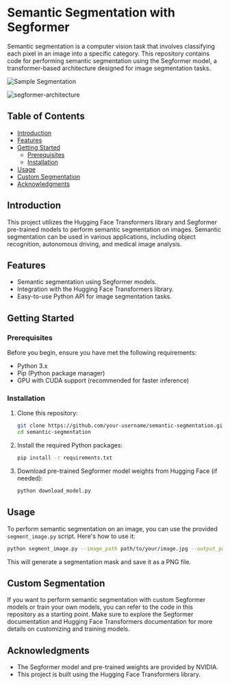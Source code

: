 
# Semantic Segmentation with Segformer

Semantic segmentation is a computer vision task that involves classifying each pixel in an image into a specific category. This repository contains code for performing semantic segmentation using the Segformer model, a transformer-based architecture designed for image segmentation tasks.

![Sample Segmentation](sample_segmentation.png)

![segformer-architecture](https://github.com/TheODDYSEY/Image-Segmentation-PyTorch-Transformers/assets/98217039/a4251f66-2faa-4027-9424-eb322189ba8f)

## Table of Contents

- [Introduction](#introduction)
- [Features](#features)
- [Getting Started](#getting-started)
  - [Prerequisites](#prerequisites)
  - [Installation](#installation)
- [Usage](#usage)
- [Custom Segmentation](#custom-segmentation)
- [Acknowledgments](#acknowledgments)

## Introduction

This project utilizes the Hugging Face Transformers library and Segformer pre-trained models to perform semantic segmentation on images. Semantic segmentation can be used in various applications, including object recognition, autonomous driving, and medical image analysis.

## Features

- Semantic segmentation using Segformer models.
- Integration with the Hugging Face Transformers library.
- Easy-to-use Python API for image segmentation tasks.

## Getting Started

### Prerequisites

Before you begin, ensure you have met the following requirements:

- Python 3.x
- Pip (Python package manager)
- GPU with CUDA support (recommended for faster inference)

### Installation

1. Clone this repository:

   ```bash
   git clone https://github.com/your-username/semantic-segmentation.git
   cd semantic-segmentation
   ```

2. Install the required Python packages:

   ```bash
   pip install -r requirements.txt
   ```

3. Download pre-trained Segformer model weights from Hugging Face (if needed):

   ```bash
   python download_model.py
   ```

## Usage

To perform semantic segmentation on an image, you can use the provided `segment_image.py` script. Here's how to use it:

```bash
python segment_image.py --image_path path/to/your/image.jpg --output_path path/to/output/mask.png
```

This will generate a segmentation mask and save it as a PNG file.

## Custom Segmentation

If you want to perform semantic segmentation with custom Segformer models or train your own models, you can refer to the code in this repository as a starting point. Make sure to explore the Segformer documentation and Hugging Face Transformers documentation for more details on customizing and training models.

## Acknowledgments

- The Segformer model and pre-trained weights are provided by NVIDIA.
- This project is built using the Hugging Face Transformers library.
```
